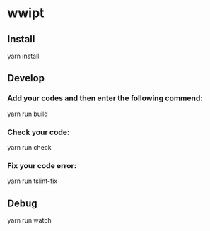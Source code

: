 # wwipt

## Install

yarn install

## Develop

### Add your codes and then enter the following commend:

yarn run build

### Check your code:

yarn run check

### Fix your code error:

yarn run tslint-fix

## Debug

yarn run watch